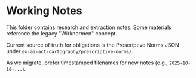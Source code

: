 # Working Notes

This folder contains research and extraction notes. Some materials reference the legacy "Wirknormen" concept.

Current source of truth for obligations is the Prescriptive Norms JSON under `eu-ai-act-cartography/prescriptive-norms/`.

As we migrate, prefer timestamped filenames for new notes (e.g., `2025-10-10-...`).

